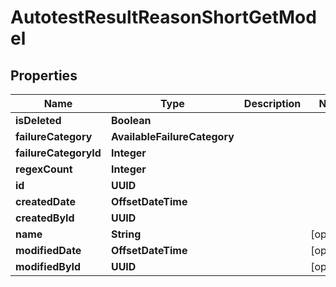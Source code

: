 

# AutotestResultReasonShortGetModel


## Properties

| Name | Type | Description | Notes |
|------------ | ------------- | ------------- | -------------|
|**isDeleted** | **Boolean** |  |  |
|**failureCategory** | **AvailableFailureCategory** |  |  |
|**failureCategoryId** | **Integer** |  |  |
|**regexCount** | **Integer** |  |  |
|**id** | **UUID** |  |  |
|**createdDate** | **OffsetDateTime** |  |  |
|**createdById** | **UUID** |  |  |
|**name** | **String** |  |  [optional] |
|**modifiedDate** | **OffsetDateTime** |  |  [optional] |
|**modifiedById** | **UUID** |  |  [optional] |



